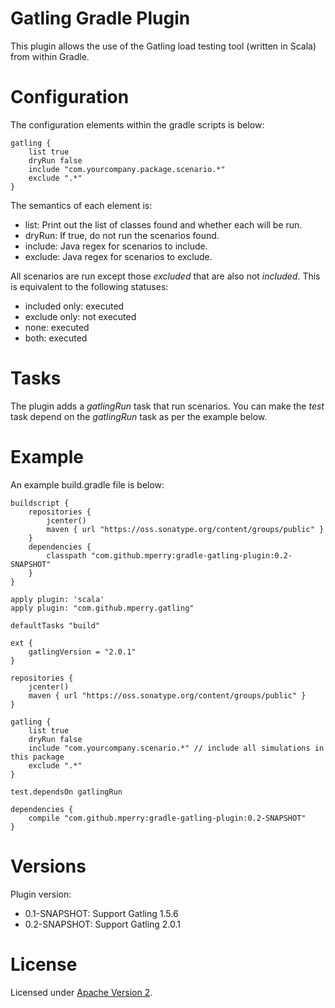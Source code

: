 
Gatling Gradle Plugin
=====================

This plugin allows the use of the Gatling load testing tool (written in Scala) from within Gradle.

# Configuration

The configuration elements within the gradle scripts is below:

```
gatling {
    list true
    dryRun false
    include "com.yourcompany.package.scenario.*"
    exclude ".*"
}
```

The semantics of each element is:

* list: Print out the list of classes found and whether each will be run.
* dryRun: If true, do not run the scenarios found.
* include: Java regex for scenarios to include.
* exclude: Java regex for scenarios to exclude.

All scenarios are run except those _excluded_ that are also not _included_. This is equivalent to the following statuses:
* included only: executed
* exclude only: not executed
* none: executed
* both: executed

# Tasks

The plugin adds a _gatlingRun_ task that run scenarios.  You can make the _test_ task depend on the _gatlingRun_ task as per the example below. 

# Example

An example build.gradle file is below:

```
buildscript {
    repositories {
        jcenter()
        maven { url "https://oss.sonatype.org/content/groups/public" }
    }
    dependencies {
        classpath "com.github.mperry:gradle-gatling-plugin:0.2-SNAPSHOT"
    }
}

apply plugin: 'scala'
apply plugin: "com.github.mperry.gatling"

defaultTasks "build"

ext {
    gatlingVersion = "2.0.1"
}

repositories {
    jcenter()
    maven { url "https://oss.sonatype.org/content/groups/public" }
}

gatling {
    list true
    dryRun false
    include "com.yourcompany.scenario.*" // include all simulations in this package
    exclude ".*"
}

test.dependsOn gatlingRun

dependencies {
    compile "com.github.mperry:gradle-gatling-plugin:0.2-SNAPSHOT"
}

```

# Versions

Plugin version:
* 0.1-SNAPSHOT: Support Gatling 1.5.6
* 0.2-SNAPSHOT: Support Gatling 2.0.1

# License 

Licensed under [Apache Version 2](https://www.apache.org/licenses/LICENSE-2.0.html).
